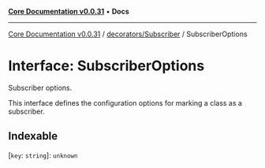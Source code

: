 [**Core Documentation v0.0.31**](../../../README.md) • **Docs**

***

[Core Documentation v0.0.31](../../../modules.md) / [decorators/Subscriber](../README.md) / SubscriberOptions

# Interface: SubscriberOptions

Subscriber options.

This interface defines the configuration options for marking a class as a subscriber.

## Indexable

 \[`key`: `string`\]: `unknown`
